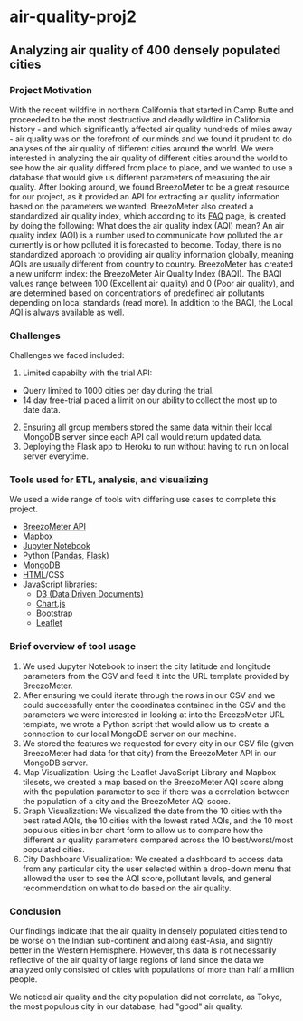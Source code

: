 # air-quality-proj2

## Analyzing air quality of 400 densely populated cities

### Project Motivation

With the recent wildfire in northern California that started in Camp Butte and proceeded to be the most destructive and deadly wildfire in California history - and which significantly affected air quality hundreds of miles away - air quality was on the forefront of our minds and we found it prudent to do analyses of the air quality of different cities around the world. We were interested in analyzing the air quality of different cities around the world to see how the air quality differed from place to place, and we wanted to use a database that would give us different parameters of measuring the air quality. After looking around, we found BreezoMeter to be a great resource for our project, as it provided an API for extracting air quality information based on the parameters we wanted. BreezoMeter also created a standardized air quality index, which according to its [FAQ](https://breezometer.com/faq/) page, is created by doing the following:
What does the air quality index (AQI) mean?
An air quality index (AQI) is a number used to communicate how polluted the air currently is or how polluted it is forecasted to become. Today, there is no standardized approach to providing air quality information globally, meaning AQIs are usually different from country to country. BreezoMeter has created a new uniform index: the BreezoMeter Air Quality Index (BAQI). The BAQI values range between 100 (Excellent air quality) and 0 (Poor air quality), and are determined based on concentrations of predefined air pollutants depending on local standards (read more). In addition to the BAQI, the Local AQI is always available as well.

### Challenges
Challenges we faced included: 
1) Limited capabilty with the trial API:
  - Query limited to 1000 cities per day during the trial.
  - 14 day free-trial placed a limit on our ability to collect the most up to date data. 
2) Ensuring all group members stored the same data within their local MongoDB server since each API call would return updated data.  
3) Deploying the Flask app to Heroku to run without having to run on local server everytime.

### Tools used for ETL, analysis, and visualizing

We used a wide range of tools with differing use cases to complete this project.

* [BreezoMeter API](https://docs.breezometer.com/api-documentation/air-quality-api/v2/)
* [Mapbox](https://www.mapbox.com/)
* [Jupyter Notebook](http://jupyter.org/)
* Python ([Pandas](https://pandas.pydata.org/pandas-docs/stable/), [Flask](https://flask-pymongo.readthedocs.io/en/latest/))
* [MongoDB](https://www.mongodb.com/)
* [HTML](https://www.w3schools.com/html/)/CSS
* JavaScript libraries:
  * [D3 (Data Driven Documents)](https://d3js.org/)
  * [Chart.js](https://www.chartjs.org/)
  * [Bootstrap](https://getbootstrap.com/)
  * [Leaflet](https://leafletjs.com/)

### Brief overview of tool usage
 1. We used Jupyter Notebook to insert the city latitude and longitude parameters from the CSV and feed it into the URL template provided by BreezoMeter. 
 2. After ensuring we could iterate through the rows in our CSV and we could successfully enter the coordinates contained in the CSV and the parameters we were interested in looking at into the BreezoMeter URL template, we wrote a Python script that would allow us to create a connection to our local MongoDB server on our machine. 
 3. We stored the features we requested for every city in our CSV file (given BreezoMeter had data for that city) from the BreezoMeter API in our MongoDB server.
 4. Map Visualization: Using the Leaflet JavaScript Library and Mapbox tilesets, we created a map based on the BreezoMeter AQI score along with the population parameter to see if there was a correlation between the population of a city and the BreezoMeter AQI score. 
 5. Graph Visualization: We visualized the date from the 10 cities with the best rated AQIs, the 10 cities with the lowest rated AQIs, and the 10 most populous cities in  bar chart form to allow us to compare how the different air quality parameters compared across the 10 best/worst/most populated cities.
 6. City Dashboard Visualization: We created a dashboard to access data from any particular city the user selected within a drop-down menu that allowed the user to see the AQI score, pollutant levels, and general recommendation on what to do based on the air quality.
 
### Conclusion

Our findings indicate that the air quality in densely populated cities tend to be worse on the Indian sub-continent and along east-Asia, and slightly better in the Western Hemisphere. However, this data is not necessarily reflective of the air quality of large regions of land since the data we analyzed only consisted of cities with populations of more than half a million people.

We noticed air quality and the city population did not correlate, as Tokyo, the most populous city in our database, had "good" air quality.